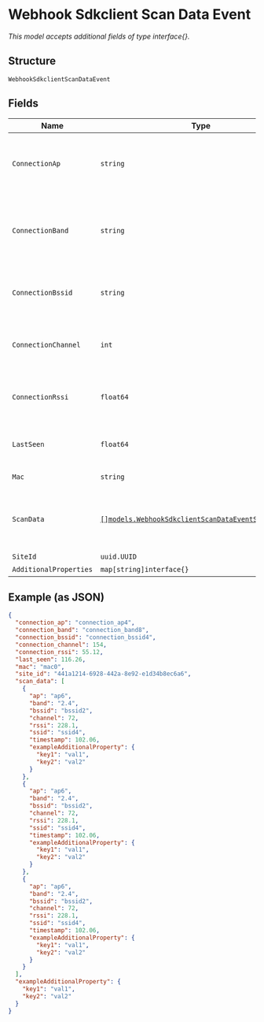 
# Webhook Sdkclient Scan Data Event

*This model accepts additional fields of type interface{}.*

## Structure

`WebhookSdkclientScanDataEvent`

## Fields

| Name | Type | Tags | Description |
|  --- | --- | --- | --- |
| `ConnectionAp` | `string` | Required | mac address of the AP the client is connected to |
| `ConnectionBand` | `string` | Required | 5GHz or 2.4GHz band, of the BSSID the client is connected to |
| `ConnectionBssid` | `string` | Required | BSSID of the AP the client is connected to |
| `ConnectionChannel` | `int` | Required | channel of the band the client is connected to |
| `ConnectionRssi` | `float64` | Required | RSSI of the client’s connection to the AP/BSSID |
| `LastSeen` | `float64` | Required | time client last seen with scan data |
| `Mac` | `string` | Required | the client’s mac |
| `ScanData` | [`[]models.WebhookSdkclientScanDataEventScanDataItem`](../../doc/models/webhook-sdkclient-scan-data-event-scan-data-item.md) | Optional | **Constraints**: *Minimum Items*: `1`, *Unique Items Required* |
| `SiteId` | `uuid.UUID` | Required | - |
| `AdditionalProperties` | `map[string]interface{}` | Optional | - |

## Example (as JSON)

```json
{
  "connection_ap": "connection_ap4",
  "connection_band": "connection_band8",
  "connection_bssid": "connection_bssid4",
  "connection_channel": 154,
  "connection_rssi": 55.12,
  "last_seen": 116.26,
  "mac": "mac0",
  "site_id": "441a1214-6928-442a-8e92-e1d34b8ec6a6",
  "scan_data": [
    {
      "ap": "ap6",
      "band": "2.4",
      "bssid": "bssid2",
      "channel": 72,
      "rssi": 228.1,
      "ssid": "ssid4",
      "timestamp": 102.06,
      "exampleAdditionalProperty": {
        "key1": "val1",
        "key2": "val2"
      }
    },
    {
      "ap": "ap6",
      "band": "2.4",
      "bssid": "bssid2",
      "channel": 72,
      "rssi": 228.1,
      "ssid": "ssid4",
      "timestamp": 102.06,
      "exampleAdditionalProperty": {
        "key1": "val1",
        "key2": "val2"
      }
    },
    {
      "ap": "ap6",
      "band": "2.4",
      "bssid": "bssid2",
      "channel": 72,
      "rssi": 228.1,
      "ssid": "ssid4",
      "timestamp": 102.06,
      "exampleAdditionalProperty": {
        "key1": "val1",
        "key2": "val2"
      }
    }
  ],
  "exampleAdditionalProperty": {
    "key1": "val1",
    "key2": "val2"
  }
}
```

